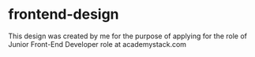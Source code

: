 # frontend-design

This design was created by me for the purpose of applying for the role of Junior Front-End Developer role at academystack.com
 
